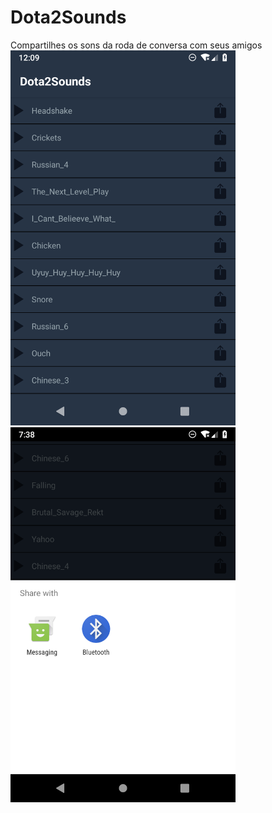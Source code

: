 # Dota2Sounds
Compartilhes os sons da roda de conversa com seus amigos<br>
<img src="customized_colors.png" height=600/> <img src="screenshot-2019-01-03_09.38.04.16.png" height=600/>

